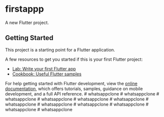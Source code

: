 # firstappp

A new Flutter project.

## Getting Started

This project is a starting point for a Flutter application.

A few resources to get you started if this is your first Flutter project:

- [Lab: Write your first Flutter app](https://docs.flutter.dev/get-started/codelab)
- [Cookbook: Useful Flutter samples](https://docs.flutter.dev/cookbook)

For help getting started with Flutter development, view the
[online documentation](https://docs.flutter.dev/), which offers tutorials,
samples, guidance on mobile development, and a full API reference.
#   w h a t s a p p c l o n e  
 #   w h a t s a p p c l o n e  
 #   w h a t s a p p c l o n e  
 #   w h a t s a p p c l o n e  
 #   w h a t s a p p c l o n e  
 #   w h a t s a p p c l o n e  
 #   w h a t s a p p c l o n e  
 #   w h a t s a p p c l o n e  
 #   w h a t s a p p c l o n e  
 #   w h a t s a p p c l o n e  
 #   w h a t s a p p c l o n e  
 #   w h a t s a p p c l o n e  
 